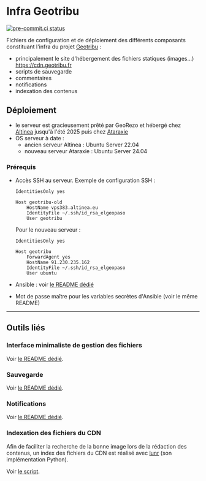 # Infra Geotribu

[![pre-commit.ci status](https://results.pre-commit.ci/badge/github/geotribu/infra/master.svg)](https://results.pre-commit.ci/latest/github/geotribu/infra/master)

Fichiers de configuration et de déploiement des différents composants constituant l'infra du projet [Geotribu](https://geotribu.fr/) :

- principalement le site d'hébergement des fichiers statiques (images...) <https://cdn.geotribu.fr>
- scripts de sauvegarde
- commentaires
- notifications
- indexation des contenus

## Déploiement

- le serveur est gracieusement prêté par GeoRezo et hébergé chez [Altinea](https://altinea.fr/) jusqu'à l'été 2025 puis chez [Ataraxie](https://www.ataraxie.fr/)
- OS serveur à date :
  - ancien serveur Altinea : Ubuntu Server 22.04
  - nouveau serveur Ataraxie : Ubuntu Server 24.04

### Prérequis

- Accès SSH au serveur. Exemple de configuration SSH :

    ```config
    IdentitiesOnly yes

    Host geotribu-old
        HostName vps383.altinea.eu
        IdentityFile ~/.ssh/id_rsa_elgeopaso
        User geotribu
    ```

    Pour le nouveau serveur :

    ```config
    IdentitiesOnly yes

    Host geotribu
        ForwardAgent yes
        HostName 91.230.235.162
        IdentityFile ~/.ssh/id_rsa_elgeopaso
        User ubuntu
    ```

- Ansible : voir [le README dédié](ansible/README.md)
- Mot de passe maître pour les variables secrètes d'Ansible (voir le même README)

----

## Outils liés

### Interface minimaliste de gestion des fichiers

Voir [le README dédié](cdn/README.md).

### Sauvegarde

Voir [le README dédié](ansible/roles/backup/README.md).

### Notifications

Voir [le README dédié](notifications/README.md).

### Indexation des fichiers du CDN

Afin de faciliter la recherche de la bonne image lors de la rédaction des contenus, un index des fichiers du CDN est réalisé avec [lunr](https://lunrjs.com/) (son implémentation Python).

Voir [le script](ansible/roles/cdn-indexer/files/search_indexer.py).
